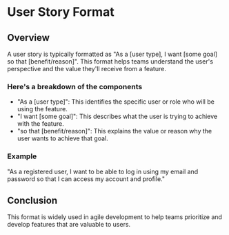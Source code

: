 # User Story Format

## Overview

A user story is typically formatted as "As a [user type], I want [some goal] so
that [benefit/reason]". This format helps teams understand the user's
perspective and the value they'll receive from a feature.

### Here's a breakdown of the components

* "As a [user type]": This identifies the specific user or role who will be
  using the feature.
* "I want [some goal]": This describes what the user is trying to achieve
  with the feature.
* "so that [benefit/reason]": This explains the value or reason why the user
  wants to achieve that goal.

### Example

"As a registered user, I want to be able to log in using my email and password
so that I can access my account and profile."

## Conclusion

This format is widely used in agile development to help teams prioritize and
develop features that are valuable to users.
